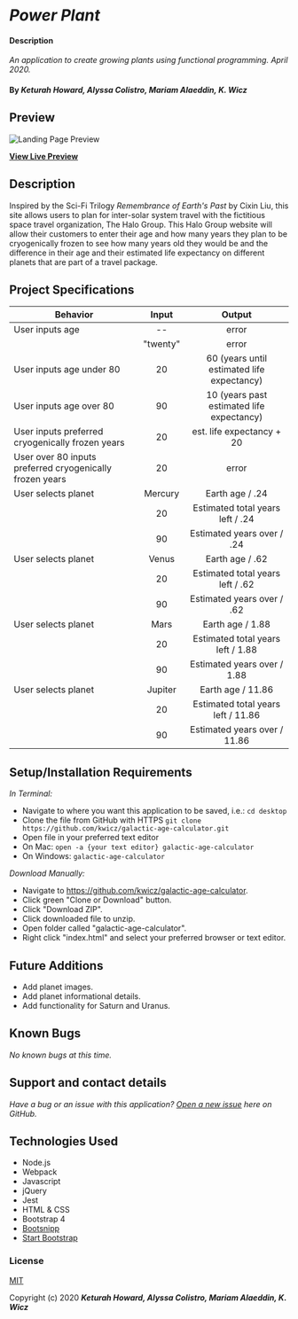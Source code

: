 # _Power Plant_

#### Description 
_An application to create growing plants using functional programming.
 April 2020._

#### By _**Keturah Howard, Alyssa Colistro, Mariam Alaeddin, K. Wicz**_

## Preview

![Landing Page Preview](landing-page.png)

**[View Live Preview](https://admiring-hodgkin-6c8b1d.netlify.com/)**

## Description

Inspired by the Sci-Fi Trilogy _Remembrance of Earth's Past_ by Cixin Liu, this site allows users to plan for inter-solar system travel with the fictitious space travel organization, The Halo Group.  This Halo Group website will allow their customers to enter their age and how many years they plan to be cryogenically frozen to see how many years old they would be and the difference in their age and their estimated life expectancy on different planets that are part of a travel package.

## Project Specifications

|Behavior|Input|Output|
|---|:---:|:---:|
|User inputs age|--|error|
||"twenty"|error|
|User inputs age under 80|20|60 (years until estimated life expectancy)
|User inputs age over 80|90|10 (years past estimated life expectancy)|
|User inputs preferred cryogenically frozen years|20|est. life expectancy + 20|
|User over 80 inputs preferred cryogenically frozen years|20|error|
|User selects planet|Mercury|Earth age / .24|
||20|Estimated total years left / .24|
||90|Estimated years over / .24|
|User selects planet|Venus|Earth age / .62|
||20|Estimated total years left / .62|
||90|Estimated years over / .62|
|User selects planet|Mars|Earth age / 1.88|
||20|Estimated total years left / 1.88|
||90|Estimated years over / 1.88|
|User selects planet|Jupiter|Earth age / 11.86|
||20|Estimated total years left / 11.86|
||90|Estimated years over / 11.86|

## Setup/Installation Requirements

_In Terminal:_

* Navigate to where you want this application to be saved, i.e.:
```cd desktop```
* Clone the file from GitHub with HTTPS
```git clone https://github.com/kwicz/galactic-age-calculator.git```
* Open file in your preferred text editor
* On Mac: ```open -a {your text editor} galactic-age-calculator```
* On Windows: ```galactic-age-calculator```

_Download Manually:_

* Navigate to https://github.com/kwicz/galactic-age-calculator.
* Click green "Clone or Download" button.
* Click "Download ZIP".
* Click downloaded file to unzip.
* Open folder called "galactic-age-calculator".
* Right click "index.html" and select your preferred browser or text editor.

## Future Additions

* Add planet images.
* Add planet informational details.
* Add functionality for Saturn and Uranus.

## Known Bugs

_No known bugs at this time._

## Support and contact details

_Have a bug or an issue with this application? [Open a new issue](https://github.com/kwicz/galactic-age-calculator/issues) here on GitHub._

## Technologies Used

* Node.js
* Webpack
* Javascript
* jQuery
* Jest
* HTML & CSS
* Bootstrap 4
* [Bootsnipp](https://bootsnipp.com/snippets/351Vo)
* [Start Bootstrap](https://startbootstrap.com/snippets/pricing-table/)

### License

[MIT](https://choosealicense.com/licenses/mit/)

Copyright (c) 2020 **_Keturah Howard, Alyssa Colistro, Mariam Alaeddin, K. Wicz_**